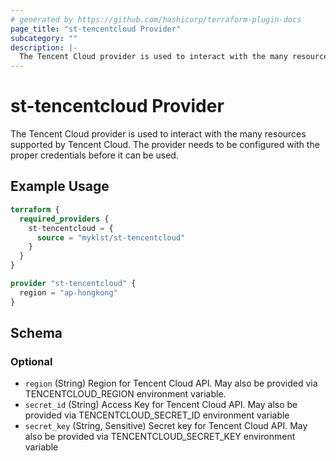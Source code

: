 ```yaml
---
# generated by https://github.com/hashicorp/terraform-plugin-docs
page_title: "st-tencentcloud Provider"
subcategory: ""
description: |-
  The Tencent Cloud provider is used to interact with the many resources supported by Tencent Cloud. The provider needs to be configured with the proper credentials before it can be used.
---
```


# st-tencentcloud Provider

The Tencent Cloud provider is used to interact with the many resources supported by Tencent Cloud. The provider needs to be configured with the proper credentials before it can be used.

## Example Usage

```terraform
terraform {
  required_providers {
    st-tencentcloud = {
      source = "myklst/st-tencentcloud"
    }
  }
}

provider "st-tencentcloud" {
  region = "ap-hongkong"
}
```

<!-- schema generated by tfplugindocs -->
## Schema

### Optional

- `region` (String) Region for Tencent Cloud API. May also be provided via TENCENTCLOUD_REGION environment variable.
- `secret_id` (String) Access Key for Tencent Cloud API. May also be provided via TENCENTCLOUD_SECRET_ID environment variable
- `secret_key` (String, Sensitive) Secret key for Tencent Cloud API. May also be provided via TENCENTCLOUD_SECRET_KEY environment variable

